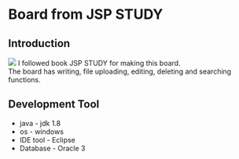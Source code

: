 # Board from JSP STUDY

<h2>Introduction</h2>
<img src="https://postfiles.pstatic.net/MjAxOTA5MTFfNyAg/MDAxNTY4MTYzNjIzMzc3.bla46YElF_Y-H1mcBp7JGHP7Ec98bPyn9tndRJ9vlAcg.9kzZIjU-eq5VrphjGmXAYnRWVMCDxziHO4B52neQA3gg.JPEG.katejuyeon_/jspstudy_book.JPG?type=w966">
I followed book JSP STUDY for making this board. <br>
The board has writing, file uploading, editing, deleting and searching functions.   
<h2>Development Tool</h2>

* java - jdk 1.8 <br>
* os - windows <br>
* IDE tool - Eclipse<br>
* Database - Oracle 3<br>

